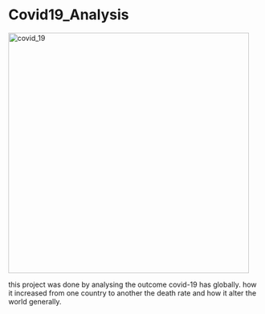 # Covid19_Analysis

<img width="479" alt="covid_19" src="https://github.com/chikann100/Covid19_Analysis/assets/149578332/3fc5ec3a-ca29-4e55-b6ee-cdbbaa0c0450">

this project was done by analysing the outcome covid-19 has globally. how it increased from one country to another the death rate and how it alter the world generally.
